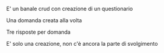 E' un banale crud con creazione di un questionario

Una domanda creata alla volta

Tre risposte per domanda

E' solo una creazione, non c'è ancora la parte di svolgimento
